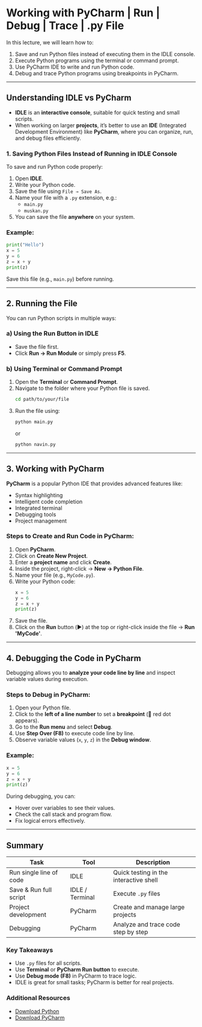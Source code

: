 # Working with PyCharm | Run | Debug | Trace | .py File


In this lecture, we will learn how to:
1. Save and run Python files instead of executing them in the IDLE console.
2. Execute Python programs using the terminal or command prompt.
3. Use PyCharm IDE to write and run Python code.
4. Debug and trace Python programs using breakpoints in PyCharm.

---

## Understanding IDLE vs PyCharm

- **IDLE** is an **interactive console**, suitable for quick testing and small scripts.  
- When working on larger **projects**, it’s better to use an **IDE** (Integrated Development Environment) like **PyCharm**, where you can organize, run, and debug files efficiently.


### 1. Saving Python Files Instead of Running in IDLE Console

To save and run Python code properly:

1. Open **IDLE**.  
2. Write your Python code.  
3. Save the file using `File → Save As`.  
4. Name your file with a `.py` extension, e.g.:
   - `main.py`
   - `muskan.py`
5. You can save the file **anywhere** on your system.

### Example:
```python
print("Hello")
x = 5
y = 6
z = x + y
print(z)
```

Save this file (e.g., `main.py`) before running.

---

## 2. Running the File

You can run Python scripts in multiple ways:

### **a) Using the Run Button in IDLE**
- Save the file first.
- Click **Run → Run Module** or simply press **F5**.

### **b) Using Terminal or Command Prompt**
1. Open the **Terminal** or **Command Prompt**.  
2. Navigate to the folder where your Python file is saved.  
   ```bash
   cd path/to/your/file
   ```
3. Run the file using:
   ```bash
   python main.py
   ```
   or
   ```bash
   python navin.py
   ```

---

## 3. Working with PyCharm

**PyCharm** is a popular Python IDE that provides advanced features like:
- Syntax highlighting  
- Intelligent code completion  
- Integrated terminal  
- Debugging tools  
- Project management  

### Steps to Create and Run Code in PyCharm:
1. Open **PyCharm**.
2. Click on **Create New Project**.
3. Enter a **project name** and click **Create**.
4. Inside the project, right-click → **New → Python File**.
5. Name your file (e.g., `MyCode.py`).
6. Write your Python code:
   ```python
   x = 5
   y = 6
   z = x + y
   print(z)
   ```
7. Save the file.
8. Click on the **Run** button (▶️) at the top or right-click inside the file → **Run 'MyCode'**.

---

## 4. Debugging the Code in PyCharm

Debugging allows you to **analyze your code line by line** and inspect variable values during execution.

### Steps to Debug in PyCharm:
1. Open your Python file.
2. Click to the **left of a line number** to set a **breakpoint** (🔴 red dot appears).
3. Go to the **Run menu** and select **Debug**.
4. Use **Step Over (F8)** to execute code line by line.
5. Observe variable values (`x`, `y`, `z`) in the **Debug window**.

### Example:
```python
x = 5
y = 6
z = x + y
print(z)
```

During debugging, you can:
- Hover over variables to see their values.
- Check the call stack and program flow.
- Fix logical errors effectively.

---

## Summary

| Task | Tool | Description |
|------|------|--------------|
| Run single line of code | IDLE | Quick testing in the interactive shell |
| Save & Run full script | IDLE / Terminal | Execute `.py` files |
| Project development | PyCharm | Create and manage large projects |
| Debugging | PyCharm | Analyze and trace code step by step |

### Key Takeaways
- Use `.py` files for all scripts.
- Use **Terminal** or **PyCharm Run button** to execute.
- Use **Debug mode (F8)** in PyCharm to trace logic.
- IDLE is great for small tasks; PyCharm is better for real projects.

### Additional Resources
- [Download Python](https://www.python.org/downloads/)
- [Download PyCharm](https://www.jetbrains.com/pycharm/download/)

